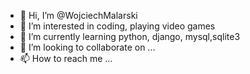 - 👋 Hi, I’m @WojciechMalarski
- 👀 I’m interested in coding, playing video games
- 🌱 I’m currently learning python, django, mysql,sqlite3
- 💞️ I’m looking to collaborate on ...
- 📫 How to reach me ...

<!---
WojciechMalarski/WojciechMalarski is a ✨ special ✨ repository because its `README.md` (this file) appears on your GitHub profile.
You can click the Preview link to take a look at your changes.
--->
